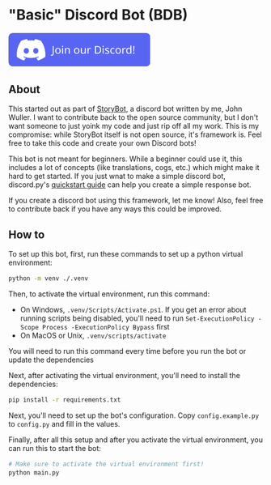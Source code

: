 # "Basic" Discord Bot (BDB)

<a href="https://discord.gg/a28VUkyrxp"><img src="https://raw.githubusercontent.com/2br-2b/2br-2b/main/Join%20our%20discord%20icon.svg" alt= "Join our Discord!" width="280" ></a>

## About

This started out as part of [StoryBot](https://discord.com/application-directory/623698680574115841), a discord bot written by me, John Wuller. I want to contribute back to the open source community, but I don't want someone to just yoink my code and just rip off all my work. This is my compromise: while StoryBot itself is not open source, it's framework is. Feel free to take this code and create your own Discord bots!

This bot is not meant for beginners. While a beginner could use it, this includes a lot of concepts (like translations, cogs, etc.) which might make it hard to get started. If you just wnat to make a simple discord bot, discord.py's [quickstart guide](https://discordpy.readthedocs.io/en/latest/quickstart.html) can help you create a simple response bot.

If you create a discord bot using this framework, let me know! Also, feel free to contribute back if you have any ways this could be improved.

## How to

To set up this bot, first, run these commands to set up a python virtual environment:

```bash
python -m venv ./.venv
```

Then, to activate the virtual environment, run this command:

- On Windows, `.venv/Scripts/Activate.ps1`. If you get an error about running scripts being disabled, you'll need to run `Set-ExecutionPolicy -Scope Process -ExecutionPolicy Bypass` first
- On MacOS or Unix, `.venv/scripts/activate`

You will need to run this command every time before you run the bot or update the dependencies

Next, after activating the virtual environment, you'll need to install the dependencies:

```bash
pip install -r requirements.txt
```

Next, you'll need to set up the bot's configuration. Copy `config.example.py` to `config.py` and fill in the values.

Finally, after all this setup and after you activate the virtual environment, you can run this to start the bot:

```bash
# Make sure to activate the virtual environment first!
python main.py
```
